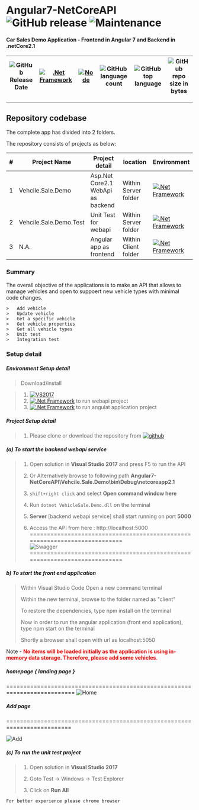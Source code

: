 # Angular7-NetCoreAPI ![GitHub release](https://img.shields.io/github/release/srinivasteella/Angular7-NetCoreAPI.svg?style=for-the-badge) ![Maintenance](https://img.shields.io/maintenance/yes/2019.svg?style=for-the-badge)


#### Car Sales Demo Application - Frontend in Angular 7 and Backend in .netCore2.1 

| ![GitHub Release Date](https://img.shields.io/github/release-date/srinivasteella/Angular7-NetCoreAPI.svg?style=plastic) | [![.Net Framework](https://img.shields.io/badge/DotNet-2.1_Framework-blue.svg?style=plastic)](https://www.microsoft.com/net/download/dotnet-core/2.1) |[![Node](https://img.shields.io/badge/Node-Js-blue.svg?style=plastic)](https://nodejs.org/en/download/) | ![GitHub language count](https://img.shields.io/github/languages/count/srinivasteella/Angular7-NetCoreAPI.svg) | ![GitHub top language](https://img.shields.io/github/languages/top/srinivasteella/Angular7-NetCoreAPI.svg) |![GitHub repo size in bytes](https://img.shields.io/github/repo-size/srinivasteella/Angular7-NetCoreAPI.svg) 
| ---          | ---        | ---      | ---        |  --- | --- |

---------------------------------------


## Repository codebase
 
The complete app has divided into 2 folders.

The repository consists of projects as below:


| # |Project Name | Project detail | location| Environment |
| ---| ---  | ---           | ---          | --- |
| 1 | Vehcile.Sale.Demo | Asp.Net Core2.1 WebApi as backend  | Within Server folder | [![.Net Framework](https://img.shields.io/badge/DotNet-2.1_Framework-blue.svg?style=plastic)](https://www.microsoft.com/net/download/dotnet-core/2.1)|
| 2 | Vehcile.Sale.Demo.Test | Unit Test for webapi | Within Server folder | [![.Net Framework](https://img.shields.io/badge/DotNet-2.1_Framework-blue.svg?style=plastic)](https://www.microsoft.com/net/download/dotnet-core/2.1)| 
| 3 | N.A. | Angular app as frontend | Within Client folder | [![.Net Framework](https://img.shields.io/badge/Node-Js-blue.svg?style=plastic)](https://nodejs.org/en/download/)| 


### Summary

The overall objective of the applications is to make an API that allows to manage vehicles and open to suppoert new vehicle types with minimal code changes.
```
>	Add vehicle
>	Update vehicle
>	Get a specific vehicle
>	Get vehicle properties
>	Get all vehicle types
>	Unit test
>	Integration test
```

### Setup detail

##### Environment Setup detail

> Download/install   	

>   1. [![VS2017](https://img.shields.io/badge/VS-2017-blue.svg)](https://git-scm.com/downloads) 
>	2. [![.Net Framework](https://img.shields.io/badge/.Net%20Core-2.1-blue.svg)](https://www.microsoft.com/net/download/dotnet-core/2.1) to run webapi project
>	2.  [![.Net Framework](https://img.shields.io/badge/Node-Js-blue.svg)](https://www.microsoft.com/net/download/dotnet-core/2.1) to run angulat application project

##### Project Setup detail

>   1. Please clone or download the repository from [![github](https://img.shields.io/badge/git-hub-blue.svg?style=plastic)](https://github.com/srinivasteella/Angular7-NetCoreAPI) 

>   
##### (a) To start the backend webapi service
   
>   1. Open solution in **Visual Studio 2017** and press F5 to run the API 
>   
>   2. Or Alternatively browse to following path 		  **Angular7-NetCoreAPI\Vehcile.Sale.Demo\bin\Debug\netcoreapp2.1** 
>   3. `shift+right click` and select **Open command window here**
>
>   4. Run `dotnet VehicleSale.Demo.dll` on the terminal
>   
>   5. **Server** [backend webapi service] shall start running on port **5000**
>   6. Access the API from here : http://localhost:5000
==========================================================================   
![Swagger](https://github.com/srinivasteella/Angular7-NetCoreAPI/blob/master/swagger.JPG "Webapi")
==========================================================================
##### b) To start the front end application
>  Within Visual Studio Code Open a new command terminal 
>  
>  Within the new terminal, browse to the folder named as "client"
>  
>  To restore the dependencies, type npm install on the terminal
>  
>  Now in order to run the angular application (front end application), type npm start on the terminal
>  
>  Shortly a browser shall open with url as localhost:5050
>  

Note -<span style="color:red"> **No items will be loaded initially as the application is using in-memory data storage. Therefore, please add some vehicles**.</span>


##### homepage { landing page }
==========================================================================
![Home](https://github.com/srinivasteella/Angular7-NetCoreAPI/blob/master/Home.JPG "Angular")



##### Add page 
=========================================================================

![Add](https://github.com/srinivasteella/Angular7-NetCoreAPI/blob/master/Add.JPG "Angular")

##### (c) To run the unit test project
>   1. Open solution in **Visual Studio 2017**
>   
>   2. Goto Test -> Windows -> Test Explorer
>   
>   3. Click on **Run All**

```
For better experience please chrome browser
```

